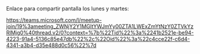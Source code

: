 Enlace para compartir pantalla los lunes y martes:

https://teams.microsoft.com/l/meetup-join/19%3ameeting_ZWNjY2Y1MGItYWJmYy00ZTA1LWExZmYtNzY0ZTVkYzRlMjg0%40thread.v2/0?context=%7b%22Tid%22%3a%2241b2521e-be94-4223-91a4-5136c85e47db%22%2c%22Oid%22%3a%22c4cce22f-c6d4-4341-a3b4-d35e488d0c56%22%7d
